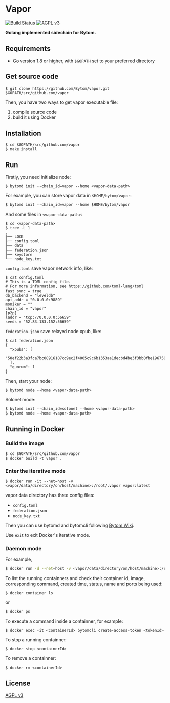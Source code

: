Vapor
======

[![Build Status](https://travis-ci.org/Bytom/vapor.svg)](https://travis-ci.org/Bytom/vapor) [![AGPL v3](https://img.shields.io/badge/license-AGPL%20v3-brightgreen.svg)](./LICENSE)

**Golang implemented sidechain for Bytom.**

## Requirements

- [Go](https://golang.org/doc/install) version 1.8 or higher, with `$GOPATH` set to your preferred directory

## Get source code

```
$ git clone https://github.com/Bytom/vapor.git $GOPATH/src/github.com/vapor
```

Then, you have two ways to get vapor executable file:

1. compile source code
2. build it using Docker

## Installation

```
$ cd $GOPATH/src/github.com/vapor
$ make install
```

## Run

Firstly, you need initialize node:

```
$ bytomd init --chain_id=vapor --home <vapor-data-path>
```

For example, you can store vapor data in `$HOME/bytom/vapor`:

```
$ bytomd init --chain_id=vapor --home $HOME/bytom/vapor
```

And some files in `<vapor-data-path>`:

```
$ cd <vapor-data-path>
$ tree -L 1
.
├── LOCK
├── config.toml
├── data
├── federation.json
├── keystore
└── node_key.txt
```

`config.toml` save vapor network info, like:

```
$ cat config.toml
# This is a TOML config file.
# For more information, see https://github.com/toml-lang/toml
fast_sync = true
db_backend = "leveldb"
api_addr = "0.0.0.0:9889"
moniker = ""
chain_id = "vapor"
[p2p]
laddr = "tcp://0.0.0.0:56659"
seeds = "52.83.133.152:56659"
```

`federation.json` save relayed node xpub, like:

```
$ cat federation.json
{
  "xpubs": [
    "50ef22b3a3fca7bc08916187cc9ec2f4005c9c6b1353aa1decbd4be3f3bb0fbe1967589f0d9dec13a388c0412002d2c267bdf3b920864e1ddc50581be5604ce1"
  ],
  "quorum": 1
}
```

Then, start your node:

```
$ bytomd node --home <vapor-data-path>
```

Solonet mode:

```
$ bytomd init --chain_id=solonet --home <vapor-data-path>
$ bytomd node --home <vapor-data-path>
```

## Running in Docker

### Build the image

```
$ cd $GOPATH/src/github.com/vapor
$ docker build -t vapor .
```

### Enter the iterative mode

```
$ docker run -it --net=host -v <vapor/data/directory/on/host/machine>:/root/.vapor vapor:latest
```

vapor data directory has three config files:

- `config.toml`
- `federation.json`
- `node_key.txt`

Then you can use bytomd and bytomcli following [Bytom Wiki](https://github.com/Bytom/bytom/wiki/Command-Line-Options).

Use `exit` to exit Docker's iterative mode.

### Daemon mode

For example,

```bash
$ docker run -d --net=host -v <vapor/data/directory/on/host/machine>:/root/.vapor vapor:latest bytomd node --web.closed --auth.disable
```

To list the running containners and check their container id, image, corresponding command, created time, status, name and ports being used:

```
$ docker container ls
```

or

```
$ docker ps
```

To execute a command inside a containner, for example:

```
$ docker exec -it <containerId> bytomcli create-access-token <tokenId>
```

To stop a running containner:

```
$ docker stop <containerId>
```

To remove a containner:

```
$ docker rm <containerId>
```

## License

[AGPL v3](./LICENSE)
